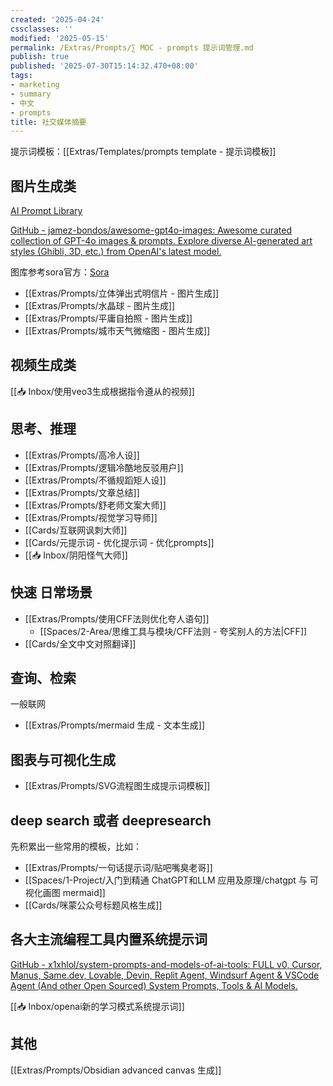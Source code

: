 ```yaml
---
created: '2025-04-24'
cssclasses: ''
modified: '2025-05-15'
permalink: /Extras/Prompts/∑ MOC - prompts 提示词管理.md
publish: true
published: '2025-07-30T15:14:32.470+08:00'
tags:
- marketing
- summary
- 中文
- prompts
title: 社交媒体摘要
---
```

提示词模板：[[Extras/Templates/prompts template - 提示词模板]]

## 图片生成类

[AI Prompt Library](https://aifra.me/library)

[GitHub - jamez-bondos/awesome-gpt4o-images: Awesome curated collection of GPT-4o images & prompts. Explore diverse AI-generated art styles (Ghibli, 3D, etc.) from OpenAI's latest model.](https://github.com/jamez-bondos/awesome-gpt4o-images)

图库参考sora官方：[Sora](https://sora.com/explore/images)

- [[Extras/Prompts/立体弹出式明信片 - 图片生成]]
- [[Extras/Prompts/水晶球 - 图片生成]]
- [[Extras/Prompts/平庸自拍照 - 图片生成]]
- [[Extras/Prompts/城市天气微缩图 - 图片生成]]

## 视频生成类

[[📥 Inbox/使用veo3生成根据指令遵从的视频]]

## 思考、推理

- [[Extras/Prompts/高冷人设]]
- [[Extras/Prompts/逻辑冷酷地反驳用户]]
- [[Extras/Prompts/不循规蹈矩人设]]
- [[Extras/Prompts/文章总结]]
- [[Extras/Prompts/舒老师文案大师]]
- [[Extras/Prompts/视觉学习导师]]
- [[Cards/互联网讽刺大师]]
- [[Cards/元提示词 - 优化提示词 - 优化prompts]]
- [[📥 Inbox/阴阳怪气大师]]

## 快速 日常场景

- [[Extras/Prompts/使用CFF法则优化夸人语句]]
	- [[Spaces/2-Area/思维工具与模块/CFF法则 - 夸奖别人的方法\|CFF]]
- [[Cards/全文中文对照翻译]]

## 查询、检索

一般联网

- [[Extras/Prompts/mermaid 生成 - 文本生成]]

## 图表与可视化生成

- [[Extras/Prompts/SVG流程图生成提示词模板]]

## deep search 或者 deepresearch

先积累出一些常用的模板，比如：
- [[Extras/Prompts/一句话提示词/贴吧嘴臭老哥]]
- [[Spaces/1-Project/入门到精通 ChatGPT和LLM 应用及原理/chatgpt 与 可视化画图 mermaid]]
- [[Cards/咪蒙公众号标题风格生成]]

## 各大主流编程工具内置系统提示词

[GitHub - x1xhlol/system-prompts-and-models-of-ai-tools: FULL v0, Cursor, Manus, Same.dev, Lovable, Devin, Replit Agent, Windsurf Agent & VSCode Agent (And other Open Sourced) System Prompts, Tools & AI Models.](https://github.com/x1xhlol/system-prompts-and-models-of-ai-tools)

[[📥 Inbox/openai新的学习模式系统提示词]]

## 其他

[[Extras/Prompts/Obsidian advanced canvas 生成]]